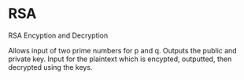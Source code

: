 # RSA
RSA Encyption and Decryption

Allows input of two prime numbers for p and q. 
Outputs the public and private key.
Input for the plaintext which is encypted, outputted, then decrypted using the keys. 
